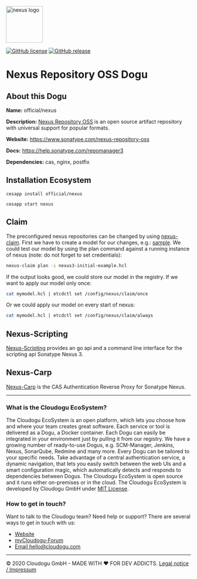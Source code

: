 <img src="https://cloudogu.com/images/dogus/nexus.png" alt="nexus logo" height="100px">


[![GitHub license](https://img.shields.io/github/license/cloudogu/nexus.svg)](https://github.com/cloudogu/nexus/blob/master/LICENSE)
[![GitHub release](https://img.shields.io/github/release/cloudogu/nexus.svg)](https://github.com/cloudogu/nexus/releases)

# Nexus Repository OSS Dogu

## About this Dogu

**Name:** official/nexus

**Description:** [Nexus Repository OSS](https://www.sonatype.com/nexus-repository-oss) is an open source artifact repository with universal support for popular formats.

**Website:** https://www.sonatype.com/nexus-repository-oss

**Docs:** https://help.sonatype.com/repomanager3

**Dependencies:** cas, nginx, postfix

## Installation Ecosystem
```
cesapp install official/nexus

cesapp start nexus
```

## Claim

The preconfigured nexus repositories can be changed by using [nexus-claim](https://github.com/cloudogu/nexus-claim).
First we have to create a model for our changes, e.g.: [sample](https://raw.githubusercontent.com/cloudogu/nexus-claim/develop/resources/nexus3/nexus3-initial-example.hcl). 
We could test our model by using the plan command against a running instance of nexus (note: do not forget to set credentials):

```bash
nexus-claim plan -i nexus3-initial-example.hcl
```

If the output looks good, we could store our model in the registry. 
If we want to apply our model only once:

```bash
cat mymodel.hcl | etcdctl set /config/nexus/claim/once
```

Or we could apply our model on every start of nexus:

```bash
cat mymodel.hcl | etcdctl set /config/nexus/claim/always
```

## Nexus-Scripting
[Nexus-Scripting](https://github.com/cloudogu/nexus-scripting) provides an go api and a command line interface for the scripting api Sonatype Nexus 3.

## Nexus-Carp
[Nexus-Carp](https://github.com/cloudogu/nexus-carp) is the CAS Authentication Reverse Proxy for Sonatype Nexus.

---
### What is the Cloudogu EcoSystem?
The Cloudogu EcoSystem is an open platform, which lets you choose how and where your team creates great software. Each service or tool is delivered as a Dogu, a Docker container. Each Dogu can easily be integrated in your environment just by pulling it from our registry. We have a growing number of ready-to-use Dogus, e.g. SCM-Manager, Jenkins, Nexus, SonarQube, Redmine and many more. Every Dogu can be tailored to your specific needs. Take advantage of a central authentication service, a dynamic navigation, that lets you easily switch between the web UIs and a smart configuration magic, which automatically detects and responds to dependencies between Dogus. The Cloudogu EcoSystem is open source and it runs either on-premises or in the cloud. The Cloudogu EcoSystem is developed by Cloudogu GmbH under [MIT License](https://cloudogu.com/license.html).

### How to get in touch?
Want to talk to the Cloudogu team? Need help or support? There are several ways to get in touch with us:

* [Website](https://cloudogu.com)
* [myCloudogu-Forum](https://forum.cloudogu.com/topic/34?ctx=1)
* [Email hello@cloudogu.com](mailto:hello@cloudogu.com)

---
&copy; 2020 Cloudogu GmbH - MADE WITH :heart:&nbsp;FOR DEV ADDICTS. [Legal notice / Impressum](https://cloudogu.com/imprint.html)
